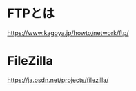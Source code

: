 # FTPとは
https://www.kagoya.jp/howto/network/ftp/

# FileZilla
https://ja.osdn.net/projects/filezilla/